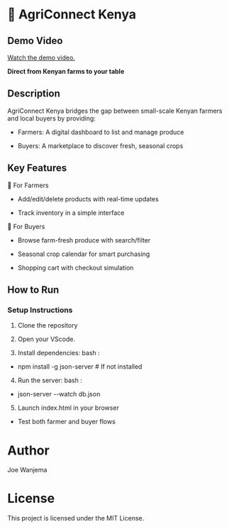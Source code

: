 # 🌱 AgriConnect Kenya

## Demo Video

[Watch the demo video.](https://drive.google.com/file/d/117LRWafYcxcJCm_1owDmIMqiHO6dWCnn/view?usp=sharing)


**Direct from Kenyan farms to your table**

## Description
AgriConnect Kenya bridges the gap between small-scale Kenyan farmers and local buyers by providing:

- Farmers: A digital dashboard to list and manage produce

- Buyers: A marketplace to discover fresh, seasonal crops

## Key Features
🌱 For Farmers

- Add/edit/delete products with real-time updates

- Track inventory in a simple interface

🛒 For Buyers

- Browse farm-fresh produce with search/filter

- Seasonal crop calendar for smart purchasing

- Shopping cart with checkout simulation

## How to Run


### Setup Instructions
1. Clone the repository

2. Open your VScode.

3. Install dependencies:
bash :
- npm install -g json-server  # If not installed

4. Run the server:
bash :
- json-server --watch db.json

5. Launch index.html in your browser

- Test both farmer and buyer flows

# Author
Joe Wanjema

# License
This project is licensed under the MIT License.